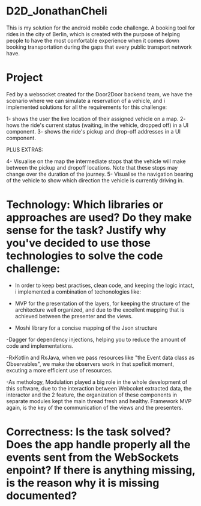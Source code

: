 # D2D_JonathanCheli

This is my solution for the android mobile code challenge. A booking tool for rides in the city of Berlin, which is created with the purpose of helping people to have the most comfortable experience when it comes down booking transportation during the gaps that every public transport network have. 

# Project

Fed by a websocket created for the Door2Door backend team, we have the scenario where we can simulate a reservation of a vehicle, and i implemented solutions for all the requirements for this challenge:

1- shows the user the live location of their assigned vehicle on a map.
2- hows the ride's current status (waiting, in the vehicle, dropped off) in a UI component.
3- shows the ride's pickup and drop-off addresses in a UI component.

PLUS EXTRAS:

4- Visualise on the map the intermediate stops that the vehicle will make between the pickup and dropoff locations. Note that these stops may change over the duration of the journey.
5- Visualise the navigation bearing of the vehicle to show which direction the vehicle is currently driving in.



# Technology: Which libraries or approaches are used? Do they make sense for the task? Justify why you've decided to use those technologies to solve the code challenge:

- In order to keep best practises, clean code, and keeping the logic intact, i implemented a combination of techonologies like:
- MVP for the presentation of the layers, for keeping the structure of the architecture well organized, and due to the excellent mapping that is achieved between the presenter and   the views.

- Moshi library for a concise mapping of the Json structure

-Dagger for dependency injections, helping you to reduce the amount of code and implementations.

-RxKotlin and RxJava, when we pass resources like "the Event data class as Observables", we make the observers work in that speficit moment, excuting a more efficient use of resources.

-As methology, Modulation played a big role in the whole development of this software, due to the interaction between Webcoket extracted data, the interactor and the 2 feature,
the organization of these components in separate modules kept the main thread fresh and healthy. Framework MVP again, is the key of the communication of the views and the presenters.


# Correctness: Is the task solved? Does the app handle properly all the events sent from the WebSockets enpoint? If there is anything missing, is the reason why it is missing documented?


